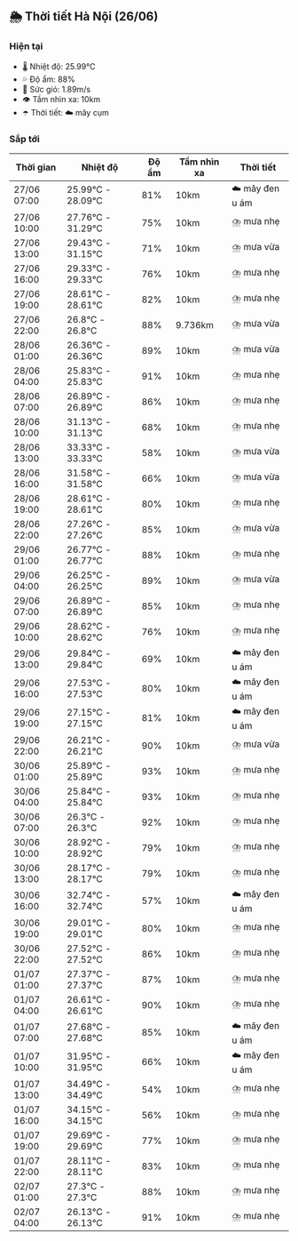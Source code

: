 ## 🌦️ Thời tiết Hà Nội (26/06)

### Hiện tại

- 🌡️ Nhiệt độ: 25.99℃
- 💦 Độ ẩm: 88%
- 💨 Sức gió: 1.89m/s
- 👁️ Tầm nhìn xa: 10km
- ☂️ Thời tiết: ☁️ mây cụm

### Sắp tới

| Thời gian | Nhiệt độ | Độ ẩm | Tầm nhìn xa | Thời tiết |
| --- | --- | --- | --- | --- |
| 27/06 07:00 | 25.99℃ - 28.09℃ | 81% | 10km | ☁️ mây đen u ám |
| 27/06 10:00 | 27.76℃ - 31.29℃ | 75% | 10km | ⛈️ mưa nhẹ |
| 27/06 13:00 | 29.43℃ - 31.15℃ | 71% | 10km | ⛈️ mưa vừa |
| 27/06 16:00 | 29.33℃ - 29.33℃ | 76% | 10km | ⛈️ mưa nhẹ |
| 27/06 19:00 | 28.61℃ - 28.61℃ | 82% | 10km | ⛈️ mưa nhẹ |
| 27/06 22:00 | 26.8℃ - 26.8℃ | 88% | 9.736km | ⛈️ mưa vừa |
| 28/06 01:00 | 26.36℃ - 26.36℃ | 89% | 10km | ⛈️ mưa vừa |
| 28/06 04:00 | 25.83℃ - 25.83℃ | 91% | 10km | ⛈️ mưa nhẹ |
| 28/06 07:00 | 26.89℃ - 26.89℃ | 86% | 10km | ⛈️ mưa nhẹ |
| 28/06 10:00 | 31.13℃ - 31.13℃ | 68% | 10km | ⛈️ mưa nhẹ |
| 28/06 13:00 | 33.33℃ - 33.33℃ | 58% | 10km | ⛈️ mưa vừa |
| 28/06 16:00 | 31.58℃ - 31.58℃ | 66% | 10km | ⛈️ mưa vừa |
| 28/06 19:00 | 28.61℃ - 28.61℃ | 80% | 10km | ⛈️ mưa nhẹ |
| 28/06 22:00 | 27.26℃ - 27.26℃ | 85% | 10km | ⛈️ mưa vừa |
| 29/06 01:00 | 26.77℃ - 26.77℃ | 88% | 10km | ⛈️ mưa nhẹ |
| 29/06 04:00 | 26.25℃ - 26.25℃ | 89% | 10km | ⛈️ mưa vừa |
| 29/06 07:00 | 26.89℃ - 26.89℃ | 85% | 10km | ⛈️ mưa nhẹ |
| 29/06 10:00 | 28.62℃ - 28.62℃ | 76% | 10km | ⛈️ mưa nhẹ |
| 29/06 13:00 | 29.84℃ - 29.84℃ | 69% | 10km | ☁️ mây đen u ám |
| 29/06 16:00 | 27.53℃ - 27.53℃ | 80% | 10km | ☁️ mây đen u ám |
| 29/06 19:00 | 27.15℃ - 27.15℃ | 81% | 10km | ☁️ mây đen u ám |
| 29/06 22:00 | 26.21℃ - 26.21℃ | 90% | 10km | ⛈️ mưa vừa |
| 30/06 01:00 | 25.89℃ - 25.89℃ | 93% | 10km | ⛈️ mưa nhẹ |
| 30/06 04:00 | 25.84℃ - 25.84℃ | 93% | 10km | ⛈️ mưa nhẹ |
| 30/06 07:00 | 26.3℃ - 26.3℃ | 92% | 10km | ⛈️ mưa nhẹ |
| 30/06 10:00 | 28.92℃ - 28.92℃ | 79% | 10km | ⛈️ mưa nhẹ |
| 30/06 13:00 | 28.17℃ - 28.17℃ | 79% | 10km | ⛈️ mưa nhẹ |
| 30/06 16:00 | 32.74℃ - 32.74℃ | 57% | 10km | ☁️ mây đen u ám |
| 30/06 19:00 | 29.01℃ - 29.01℃ | 80% | 10km | ⛈️ mưa nhẹ |
| 30/06 22:00 | 27.52℃ - 27.52℃ | 86% | 10km | ⛈️ mưa nhẹ |
| 01/07 01:00 | 27.37℃ - 27.37℃ | 87% | 10km | ⛈️ mưa nhẹ |
| 01/07 04:00 | 26.61℃ - 26.61℃ | 90% | 10km | ⛈️ mưa nhẹ |
| 01/07 07:00 | 27.68℃ - 27.68℃ | 85% | 10km | ☁️ mây đen u ám |
| 01/07 10:00 | 31.95℃ - 31.95℃ | 66% | 10km | ☁️ mây đen u ám |
| 01/07 13:00 | 34.49℃ - 34.49℃ | 54% | 10km | ⛈️ mưa nhẹ |
| 01/07 16:00 | 34.15℃ - 34.15℃ | 56% | 10km | ⛈️ mưa nhẹ |
| 01/07 19:00 | 29.69℃ - 29.69℃ | 77% | 10km | ⛈️ mưa nhẹ |
| 01/07 22:00 | 28.11℃ - 28.11℃ | 83% | 10km | ⛈️ mưa nhẹ |
| 02/07 01:00 | 27.3℃ - 27.3℃ | 88% | 10km | ⛈️ mưa nhẹ |
| 02/07 04:00 | 26.13℃ - 26.13℃ | 91% | 10km | ⛈️ mưa nhẹ |
